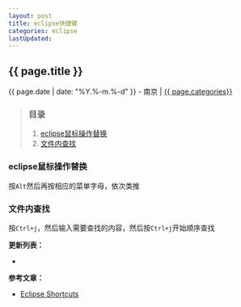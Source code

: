 ```yaml
---
layout: post
title: eclipse快捷键
categories: eclipse
lastUpdated:
---
```


## {{ page.title }}

{{ page.date | date: "%Y.%-m.%-d" }} - 南京 | <a href="/archive#{{ page.categories }}">{{ page.categories}}</a>

> ### 目录
> 1. [eclipse鼠标操作替换](#eclipse鼠标操作替换)
> 2. [文件内查找](#文件内查找)

### eclipse鼠标操作替换
按`Alt`然后再按相应的菜单字母，依次类推

### 文件内查找
按`Ctrl+j`，然后输入需要查找的内容，然后按`Ctrl+j`开始顺序查找

**更新列表：**

*



**参考文章：**

* [Eclipse Shortcuts][1]


[1]: https://www.shortcutworld.com/en/win/Eclipse.html
